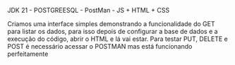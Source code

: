 JDK 21 - POSTGREESQL - PostMan - JS + HTML + CSS

Criamos uma interface simples demonstrando a funcionalidade do GET para listar os dados, para isso depois de configurar a base de dados e a execução do código, abrir o HTML e lá vai estar.
Para testar PUT, DELETE e POST é necessário acessar o POSTMAN mas está funcionando perfeitamente
